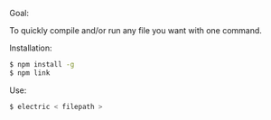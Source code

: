 Goal:

  To quickly compile and/or run any file you want with one command. 

Installation:

```sh
$ npm install -g
$ npm link
```
  
Use:

```sh
$ electric < filepath >
```
  
